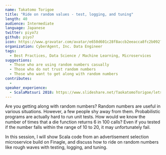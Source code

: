```yaml
---
name: Takatomo Torigoe
title: "Ride on random values - test, logging, and tuning"
length: 40
audience: Intermediate
language: Japanese
twitter: piyo7z
github: piyo7
icon: https://www.gravatar.com/avatar/e650d601c28f8accb2eeacca8fc2b092?s=200
organization: CyberAgent, Inc. Data Engineer
tags:
  - Best Practices, Data Science / Machine Learning, Microservices
suggestions:
  - Those who are using random numbers casually
  - Those who do not trust random numbers
  - Those who want to get along with random numbers
contributes:
  - 
speaker_experience:
  - ScalaMatsuri 2018: https://www.slideshare.net/TaokatomoTorigoe/lets-simulate-a-quantum-computer-with-pretty-scala
---
```

Are you getting along with random numbers?
Random numbers are useful in various situations. However, a few people shy away from them.
Probabilistic programs are actually hard to run unit tests. How would we know the number of times that a die function returns 6 in 100 calls? Even if you tested if the number falls within the range of 10 to 20, it may unfortunately fail.

In this session, I will show Scala code from an advertisement selection microservice build on Finagle, and discuss how to ride on random numbers like rough waves with testing, logging, and tuning.
